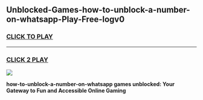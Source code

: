 
## Unblocked-Games-how-to-unblock-a-number-on-whatsapp-Play-Free-logv0
<h3>
<a href="https://premium76.site?title=how-to-unblock-a-number-on-whatsapp&ref=12A">CLICK TO PLAY</a></h3>
<hr>

<h3>
<a href="https://premium76.site?title=how-to-unblock-a-number-on-whatsapp&ref=12A">CLICK 2 PLAY</a>
  
</h3>

<a href="https://premium76.site?title=how-to-unblock-a-number-on-whatsapp&ref=12A"><img src="https://clearcache.store/games.png"></a>


**how-to-unblock-a-number-on-whatsapp games unblocked: Your Gateway to Fun and Accessible Online Gaming**
